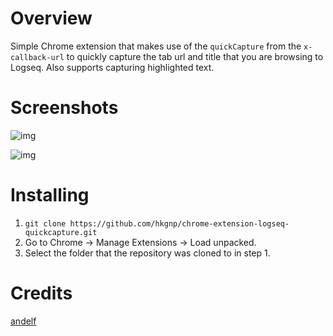 # Overview

Simple Chrome extension that makes use of the `quickCapture` from the `x-callback-url` to quickly capture the tab url and title that you are browsing to Logseq. Also supports capturing highlighted text.

# Screenshots

![img](./screenshots/logseq-quickcapture-1)

![img](./screenshots/logseq-quickcapture-2)

# Installing

1. `git clone https://github.com/hkgnp/chrome-extension-logseq-quickcapture.git`
2. Go to Chrome -> Manage Extensions -> Load unpacked.
3. Select the folder that the repository was cloned to in step 1.

# Credits

[andelf](https://github.com/logseq/logseq/pull/5721)
